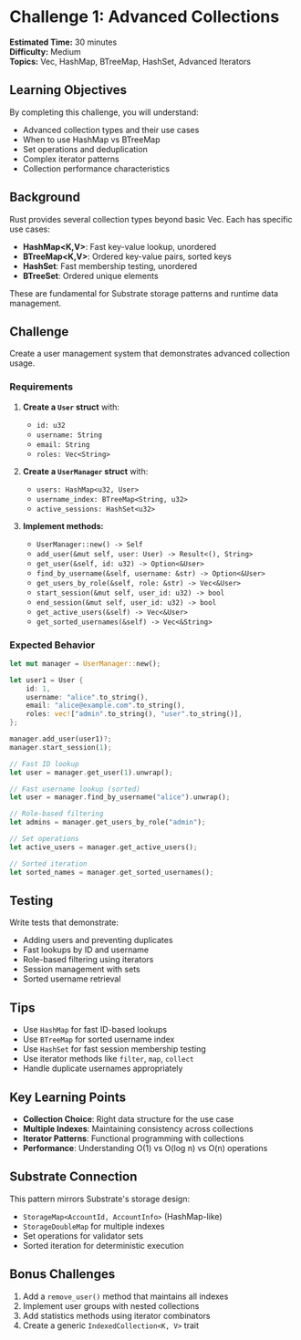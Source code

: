 # Challenge 1: Advanced Collections

**Estimated Time:** 30 minutes  
**Difficulty:** Medium  
**Topics:** Vec, HashMap, BTreeMap, HashSet, Advanced Iterators

## Learning Objectives

By completing this challenge, you will understand:
- Advanced collection types and their use cases
- When to use HashMap vs BTreeMap
- Set operations and deduplication
- Complex iterator patterns
- Collection performance characteristics

## Background

Rust provides several collection types beyond basic Vec. Each has specific use cases:
- **HashMap<K,V>**: Fast key-value lookup, unordered
- **BTreeMap<K,V>**: Ordered key-value pairs, sorted keys
- **HashSet<T>**: Fast membership testing, unordered
- **BTreeSet<T>**: Ordered unique elements

These are fundamental for Substrate storage patterns and runtime data management.

## Challenge

Create a user management system that demonstrates advanced collection usage.

### Requirements

1. **Create a `User` struct** with:
   - `id: u32`
   - `username: String`
   - `email: String`
   - `roles: Vec<String>`

2. **Create a `UserManager` struct** with:
   - `users: HashMap<u32, User>`
   - `username_index: BTreeMap<String, u32>`
   - `active_sessions: HashSet<u32>`

3. **Implement methods:**
   - `UserManager::new() -> Self`
   - `add_user(&mut self, user: User) -> Result<(), String>`
   - `get_user(&self, id: u32) -> Option<&User>`
   - `find_by_username(&self, username: &str) -> Option<&User>`
   - `get_users_by_role(&self, role: &str) -> Vec<&User>`
   - `start_session(&mut self, user_id: u32) -> bool`
   - `end_session(&mut self, user_id: u32) -> bool`
   - `get_active_users(&self) -> Vec<&User>`
   - `get_sorted_usernames(&self) -> Vec<&String>`

### Expected Behavior

```rust
let mut manager = UserManager::new();

let user1 = User {
    id: 1,
    username: "alice".to_string(),
    email: "alice@example.com".to_string(),
    roles: vec!["admin".to_string(), "user".to_string()],
};

manager.add_user(user1)?;
manager.start_session(1);

// Fast ID lookup
let user = manager.get_user(1).unwrap();

// Fast username lookup (sorted)
let user = manager.find_by_username("alice").unwrap();

// Role-based filtering
let admins = manager.get_users_by_role("admin");

// Set operations
let active_users = manager.get_active_users();

// Sorted iteration
let sorted_names = manager.get_sorted_usernames();
```

## Testing

Write tests that demonstrate:
- Adding users and preventing duplicates
- Fast lookups by ID and username
- Role-based filtering using iterators
- Session management with sets
- Sorted username retrieval

## Tips

- Use `HashMap` for fast ID-based lookups
- Use `BTreeMap` for sorted username index
- Use `HashSet` for fast session membership testing
- Use iterator methods like `filter`, `map`, `collect`
- Handle duplicate usernames appropriately

## Key Learning Points

- **Collection Choice**: Right data structure for the use case
- **Multiple Indexes**: Maintaining consistency across collections
- **Iterator Patterns**: Functional programming with collections
- **Performance**: Understanding O(1) vs O(log n) vs O(n) operations

## Substrate Connection

This pattern mirrors Substrate's storage design:
- `StorageMap<AccountId, AccountInfo>` (HashMap-like)
- `StorageDoubleMap` for multiple indexes
- Set operations for validator sets
- Sorted iteration for deterministic execution

## Bonus Challenges

1. Add a `remove_user()` method that maintains all indexes
2. Implement user groups with nested collections
3. Add statistics methods using iterator combinators
4. Create a generic `IndexedCollection<K, V>` trait 